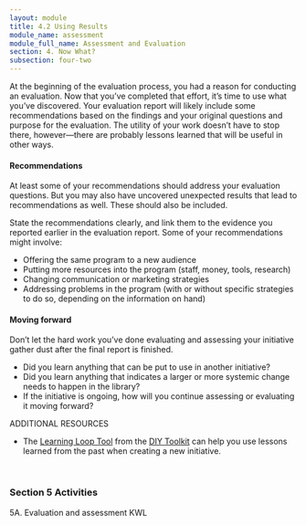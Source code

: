 ```yaml
---
layout: module
title: 4.2 Using Results
module_name: assessment
module_full_name: Assessment and Evaluation
section: 4. Now What?
subsection: four-two
---
```


At the beginning of the evaluation process, you had a reason for conducting an evaluation. Now that you’ve completed that effort, it’s time to use what you’ve discovered. Your evaluation report will likely include some recommendations based on the findings and your original questions and purpose for the evaluation. The utility of your work doesn’t have to stop there, however—there are probably lessons learned that will be useful in other ways.  

#### Recommendations 

At least some of your recommendations should address your evaluation questions. But you may also have uncovered unexpected results that lead to recommendations as well. These should also be included.  

State the recommendations clearly, and link them to the evidence you reported earlier in the evaluation report. Some of your recommendations might involve: 

- Offering the same program to a new audience 
- Putting more resources into the program (staff, money, tools, research) 
- Changing communication or marketing strategies 
- Addressing problems in the program (with or without specific strategies to do so, depending on the information on hand) 

#### Moving forward 

Don’t let the hard work you’ve done evaluating and assessing your initiative gather dust after the final report is finished.  
- Did you learn anything that can be put to use in another initiative?  
- Did you learn anything that indicates a larger or more systemic change needs to happen in the library?  
- If the initiative is ongoing, how will you continue assessing or evaluating it moving forward? 

 <div class="explanatory">  

  <p><span class="box-title">ADDITIONAL RESOURCES</span></p> 

<ul><li>The <a href="http://diytoolkit.org/tools/learning-loop/" target="_blank">Learning Loop Tool</a> from the <a href="http://diytoolkit.org/tools/learning-loop/" target="_blank">DIY Toolkit</a> can help you use lessons learned from the past when creating a new initiative.</li></ul> 

  </div>

<br> 

### Section 5 Activities 

5A. Evaluation and assessment KWL

